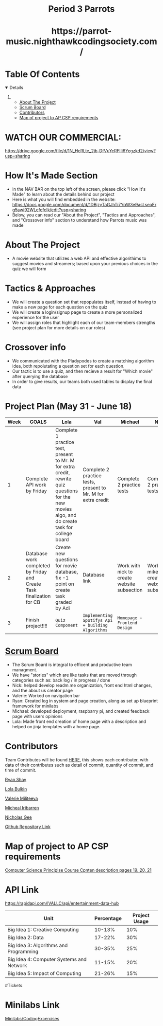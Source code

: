  <!-- PROJECT LOGO -->
<h1 align="center">Period 3 Parrots</h1>
<h1 align="center">https://parrot-music.nighthawkcodingsociety.com/</h1>


<!-- TABLE OF CONTENTS -->
# Table Of Contents
<details open="open">
  <ol>
    <li>
      <ul>
          <li><a href="#about-the-project">About The Project</a></li> 
          <li><a href="#scrum-board">Scrum Board</a></li>
          <li><a href="#contributors">Contributors</a></li>
          <li><a href="#map-of-project-to-ap-csp-requirements">Map of project to AP CSP requirements</a></li>
      <ul>
    </li>
  </ol>
  </ol>
</details>

# WATCH OUR COMMERCIAL:
https://drive.google.com/file/d/1N_HcRLte_2jb-DfVuYcRFIIi6Yegzkd2/view?usp=sharing

# How It's Made Section
 - In the NAV BAR on the top left of the screen, please click "How It's Made" to learn about the details behind our project
 - Here is what you will find embedded in the website: https://docs.google.com/document/d/1DBjzyTaGJhTi7YqW3e9asLseoErg5awi92WLcfcfcIk/edit?usp=sharing
 - Below, you can read our "About the Project", "Tactics and Approaches", and "Crossover info" section to understand how Parrots music was made
 
# About The Project
 -  A movie website that utilizes a web API and effective algorithims to suggest movies and streamers; based upon your previous choices in the quiz we will form 

# Tactics & Approaches 
 - We will create a question set that repopulates itself, instead of having to make a new page for each question on the quiz
 - We will create a login/signup page to create a more personalized experience for the user
 - We will assign roles that highlight each of our team-members strengths (see project plan for more details on our roles)

# Crossover info
 - We communicated with the Pladypodes to create a matching algorithm idea, both repolutating a question set for each question.
 - Our tactic is to use a quiz, and then recieve a result for "Which movie" after querying the database 
 - In order to give results, our teams both used tables to display the final data

# Project Plan (May 31 - June 18)
| Week | GOALS | Lola | Val | Michael | Nick | Ryan |
| ------------- | ------------- | ----------- | ----------- | ----------- | ----------- | ----------- |
|  1| Complete API work by Friday | Complete 1 practice test, present to Mr. M for extra credit, rewrite quiz questions for the new movies algo, and do create task for college board | Complete 2 practice tests, present to Mr. M for extra credit | Complete 2 practice tests | Complete 2 practice tests | Complete 2 practice tests, present to Mr. M for extra credit |
|  2| Database work completed by Friday and Create Task finalization for CB | Create new questions for movie database, fix -1 point on create task graded by Adi | Database link | Work with nick to create website subsection | Work with mike to create website subsection | Database link with Val |
|  3| Finish project!!!! | ``` Quiz Component ```| ```Implementing Spotifys Api + building Algorithms ``` | ``` Homepage + Frontend Design ``` | ```  ``` | ``` Api Work + Algorithms ``` |

# [Scrum Board](https://github.com/MaxVukovich/P2Lions/projects/1?fullscreen=true)
 - The Scrum Board is integral to efficent and productive team managment. 
 - We have "stories" which are like tasks that are moved through categories such as: back log / in progress / done
 - Nick: helped develop readm.me organization, front end html changes, and the about us creator page
 - Valerie: Worked on navigation bar 
 - Ryan: Created log in system and page creation, along as set up blueprint framework for minilabs
 - Michael: developed deployment, raspbarry pi, and created feedback page with users opinions
 - Lola: Made front end creation of home page with a description and helped on jinja templates with a home page. 
# Contributors
Team Contributes will be found [HERE](https://github.com/ryanshay18/P3Parrots/graphs/contributors), this shows each contributer, with data of their contributes such as detail of commit, quantity of commit, and time of commit.

[Ryan Shay](https://github.com/ryanshay18)

[Lola Bulkin](https://github.com/lolabulkin)

[Valerie Militeeva](https://github.com/valeriemiliteeva)

[Micheal Iribarren](https://github.com/MICHEALIRIBARREN)

[Nicholas Gee](https://github.com/1855495)

[Github Repository Link](https://github.com/ryanshay18/P3Parrots)

# Map of project to AP CSP requirements
[Computer Science Principlse Course Cpnten description pages 19, 20, 21](https://apcentral.collegeboard.org/pdf/ap-computer-science-principles-course-and-exam-description.pdf?course=ap-computer-science-principles)

# API Link
https://rapidapi.com/IVALLC/api/entertainment-data-hub


| Unit | Percentage | Project Usage |
| ------------- | ----------- | ----------- |
|  Big Idea 1: Creative Computing | 10-13% | 10% |
|  Big Idea 2: Data | 17-22% | 30% |
|  Big Idea 3: Algorithms and Programming | 30-35% | 25% |
|  Big Idea 4: Computer Systems and Network | 11-15% | 20% |
|  Big Idea 5: Impact of Computing | 21-26% | 15% |

#Tickets
<!-- # Previous Assignments -->
<!-- Can add previous stuff you did here -->

# Minilabs Link
[Minilabs/CodingExcercises](https://github.com/ryanshay18/P3-Parrots/tree/main/codingexercises)

